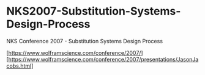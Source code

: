 # NKS2007-Substitution-Systems-Design-Process
NKS Conference 2007 - Substitution Systems Design Process

[https://www.wolframscience.com/conference/2007/]
[https://www.wolframscience.com/conference/2007/presentations/JasonJacobs.html]
